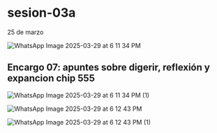 # sesion-03a
25 de marzo

![WhatsApp Image 2025-03-29 at 6 11 34 PM](https://github.com/user-attachments/assets/805258ff-e3e5-4fec-96df-981c7f79bfd4)

## Encargo 07: apuntes sobre digerir, reflexión y expancion chip 555


![WhatsApp Image 2025-03-29 at 6 11 34 PM (1)](https://github.com/user-attachments/assets/02ece11d-59ec-4574-a7ca-a8a69ed3c8b1)


![WhatsApp Image 2025-03-29 at 6 12 43 PM](https://github.com/user-attachments/assets/f78a3e31-4e0e-4864-a43e-091c40dc3073)


![WhatsApp Image 2025-03-29 at 6 12 43 PM (1)](https://github.com/user-attachments/assets/73d6b543-b037-419d-bac6-8eba94c24491)


